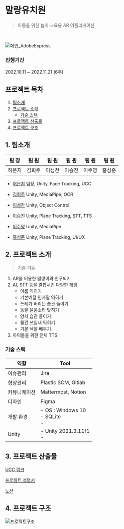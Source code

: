 # 말랑유치원
> 아동을 위한 놀이·교육용 AR 어플리케이션
<br/>

![메인_AdobeExpress](https://user-images.githubusercontent.com/88380737/204172042-e64195c5-47e1-412c-a52f-c8623dce8488.gif)

### 진행기간

2022.10.11 ~ 2022.11.21 (6주)

## 프로젝트 목차
1. [팀소개](#1-팀소개)
2. [프로젝트 소개](#2-프로젝트-소개)
   - [기술 스택](#기술-스택)
3. [프로젝트 산출물](#3-프로젝트-산출물)
4. [프로젝트 구조](#4-프로젝트-구조)

## 1. 팀소개

| 팀 장  | 팀 원 | 팀 원  | 팀 원  | 팀 원  | 팀 원  |
| :--------: | :--------: | :--------: | :--------: | :--------: | :--------: |
|   허은지   |   김희주   |   이성찬   |   이승진   |   이주영   |   홍성준 |

- [허은지](https://github.com/hxxejx) 팀장, Unity, Face Tracking, UCC

- [김희주](https://github.com/heeejoo0518) Unity, MediaPipe, OCR
- [이성찬](https://github.com/seongchanleelee) Unity, Object Control
- [이승진](https://github.com/lapera00) Unity, Plane Tracking, STT, TTS
- [이주영](https://github.com/jyoungl) Unity, MediaPipe
- [홍성준](https://github.com/yiso22) Unity, Plane Tracking, UI/UX

## 2. 프로젝트 소개

> 기술 기능
1. AR을 이용한 말랑이와 친구되기
2. AI, STT 등을 결합시킨 다양한 게임
   - 이름 익히기
   - 기본예절·인사말 익히기
   - 쓰레기 버리는 습관 들이기
   - 동물 울음소리 맞히기
   - 양치 습관 들이기
   - 물건 쓰임새 익히기
   - 기본 색깔 배우기
3. 아이들을 위한 전체 TTS

### 기술 스택
| 역할         | Tool                                                         |
| ------------ | ------------------------------------------------------------ |
| 이슈관리     | Jira                                                         |
| 형상관리     | Plastic SCM, Gitlab                                          |
| 커뮤니케이션 | Mattermost, Notion                                           |
| 디자인       | Figma                                                        |
| 개발 환경    | - OS : Windows 10<br/>- SQLite<br/>-   |
| Unity        | - Unity 2021.3.11f1<br/>-                |


## 3. 프로젝트 산출물

[UCC 링크](https://youtu.be/BCH0hkjmk6o)

[프로젝트 설명서](https://ruddy-hide-9de.notion.site/101979e1877942fdaf0be5b9df4753c5)

[노션](https://seongjunhong.notion.site/77e9f328839a48c1ac05448d1626317f)

## 4. 프로젝트 구조

<img src="https://i.ibb.co/YcCpMVB/architecture.png" alt="프로젝트구조" />

